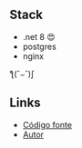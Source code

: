 ## Stack

- .net 8 😍
- postgres
- nginx

ƪ(˘⌣˘)ʃ

## Links

- [Código fonte](https://github.com/GuilhermeSAraujo/rinha-de-backend-2024-q1-dotnet)
- [Autor](https://github.com/GuilhermeSAraujo)
